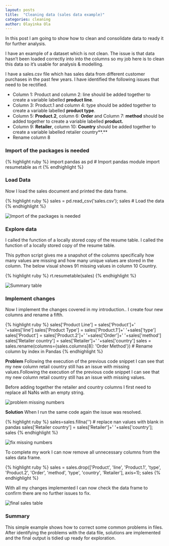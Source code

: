 ```yaml
---
layout: posts
title:  "Cleaning data (sales data example)"
categories: cleaning
author: Olayinka Ola
---
```

In this post I am going to show how to clean and consolidate data to ready it for further analysis.

 I have an example of a dataset which is not clean. The issue is that data hasn’t been loaded correctly into into the columns so my job here is to clean this data so it’s usable for analysis  & modelling.

 I have a sales.csv file which has sales data from different customer purchases in the past few years.  I have identified the following issues that need to be rectified.

- Column 1: Product and column 2: line should be added together to create a variable  labelled **product line**.
- Column 3: Product.1 and column 4: type should be added together to create a variable  labelled **product type**.
- Column 5: **Product.2**, column 6: **Order** and Column 7: **method** should be added together to create a variable labelled **product.**
- Column 9: **Retailer**, column 10: **Country** should be added together to create a variable labelled retailer country**.**
- Rename column 8

### Import of the packages is needed
{% highlight ruby %}
import pandas as pd # Import pandas module
import resumetable as rt
{% endhighlight %}

### Load Data
Now I load the sales document and printed the data frame.

{% highlight ruby %}
sales =  pd.read_csv('sales.csv'); sales # Load the data
{% endhighlight %}

<img src="{{ site.url }}{{ site.baseurl }}/assets/images/sales.png" alt="Import of the packages is needed">

### Explore data
I called the function of a locally stored copy of the resume table. I called the function of a locally stored copy of the resume table.

This python script gives me a snapshot of the columns specifically how many values are missing and how many unique values are stored in the column. The below visual shows 91 missing values in column 10 Country.

{% highlight ruby %}
rt.resumetable(sales)
{% endhighlight %}

<img src="{{ site.url }}{{ site.baseurl }}/assets/images/sales_miss.png" alt="Summary table">

### Implement changes

Now I implement the changes covered in my introduction.. I create four new columns and rename a fifth.

{% highlight ruby %}
sales['Product Line'] = sales['Product']+' '+sales['line']
sales['Product Type'] = sales['Product.1']+' '+sales['type']
sales['Product'] = sales['Product.2']+' '+sales['Order']+' '+sales['method']
sales['Retailer country'] = sales['Retailer']+' '+sales['country']
sales = sales.rename(columns={sales.columns[8]: 'Order Method'}) # Rename column by index in Pandas
{% endhighlight %}

**Problem**
Following the execution of the previous code snippet I can see that my new column retail country still has an issue with missing values.Following the execution of the previous code snippet I can see that my new column retail country still has an issue with missing values.

Before adding together the retailer and country columns I first need to replace all NaNs with an empty string.

<img src="{{ site.url }}{{ site.baseurl }}/assets/images/sales_high.png" alt="problem missing numbers">

**Solution**
When I run the same code again the issue was resolved.

{% highlight ruby %}
sales=sales.fillna('') # replace nan values with blank in pandas
sales['Retailer country'] = sales['Retailer']+' '+sales['country']; sales
{% endhighlight %}

<img src="{{ site.url }}{{ site.baseurl }}/assets/images/sales_fix.png" alt="fix missing numbers">

To complete my work I can now remove all unnecessary columns from the sales data frame.

{% highlight ruby %}
sales = sales.drop(['Product', 'line', 'Product.1', 'type', 'Product.2',
                    'Order', 'method', 'type', 'country', 'Retailer'], axis=1); sales
{% endhighlight %}

With all my changes implemented I can now check the data frame to confirm there are no further issues to fix.

<img src="{{ site.url }}{{ site.baseurl }}/assets/images/sales_final.png" alt="final sales table">

### Summary

This simple example shows how to correct some common problems in files. After identifying the problems with the data file, solutions are implemented and the final output is tidied up ready for exploration.
